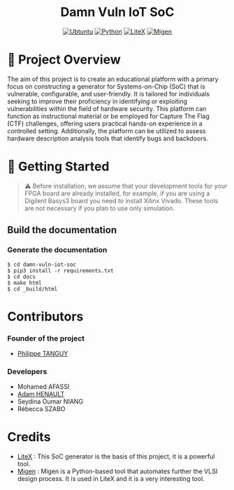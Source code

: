 <div align="center">

# Damn Vuln IoT SoC

[![Ubtuntu](https://img.shields.io/badge/platform-Ubuntu%2020.04-0078d7.svg?style=for-the-badge&logo=appveyor)](https://www.ubuntu-fr.org) 
[![Python](https://img.shields.io/badge/language-Python3-%23f34b7d.svg?style=for-the-badge&logo=appveyor)](https://www.python.org) 
[![LiteX](https://img.shields.io/badge/Library-LiteX-red.svg?style=for-the-badge&logo=appveyor)](https://github.com/enjoy-digital/litex) 
[![Migen](https://img.shields.io/badge/Library-Migen-green.svg?style=for-the-badge&logo=appveyor)](https://m-labs.hk/gateware/migen/)

</div>

# :book: Project Overview

The aim of this project is to create an educational platform with a primary focus on constructing a generator for Systems-on-Chip (SoC) that is vulnerable, configurable, and user-friendly. It is tailored for individuals seeking to improve their proficiency in identifying or exploiting vulnerabilities within the field of hardware security. This platform can function as instructional material or be employed for Capture The Flag (CTF) challenges, offering users practical hands-on experience in a controlled setting. Additionally, the platform can be utilized to assess hardware description analysis tools that identify bugs and backdoors.

# :rocket: Getting Started

> ⚠️ Before installation, we assume that your development tools for your FPGA board are already installed, for example, if you are using a Digilent Basys3 board you need to install Xilinx Vivado. 
> These tools are not necessary if you plan to use only simulation.

## Build the documentation

### Generate the documentation

```console
$ cd damn-vuln-iot-soc
$ pip3 install -r requirements.txt
$ cd docs
$ make html
$ cd _build/html
```

# Contributors

### Founder of the project

- [Philippe TANGUY](https://labsticc.fr/en/directory/tanguy-philippe)

### Developers

- Mohamed AFASSI
- [Adam HENAULT](https://github.com/adamhlt)
- Seydina Oumar NIANG
- Rébecca SZABO

# Credits

- [LiteX](https://github.com/enjoy-digital/litex) : This SoC generator is the basis of this project, it is a powerful tool.
- [Migen](https://m-labs.hk/gateware/migen/) : Migen is a Python-based tool that automates further the VLSI design process. It is used in LiteX and it is a very interesting tool.
